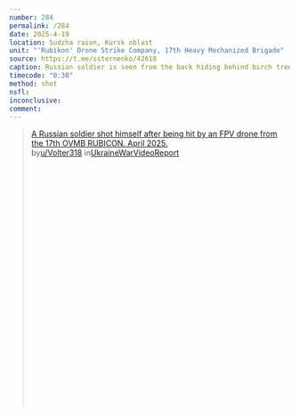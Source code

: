 ```yaml
---
number: 284
permalink: /284
date: 2025-4-19
location: Sudzha raion, Kursk oblast
unit: "'Rubikon' Drone Strike Company, 17th Heavy Mechanized Brigade"
source: https://t.me/ssternenko/42618
caption: Russian soldier is seen from the back hiding behind birch tree in a treeline. He receives close FPV hit, then grabs his AK, makes test shot in the air, and shoots himself 
timecode: "0:30"
method: shot
nsfl: 
inconclusive: 
comment: 
---
```

<blockquote class="reddit-embed-bq" style="height:500px" data-embed-height="566"><a href="https://www.reddit.com/r/UkraineWarVideoReport/comments/1k329eq/a_russian_soldier_shot_himself_after_being_hit_by/">A Russian soldier shot himself after being hit by an FPV drone from the 17th OVMB RUBICON. April 2025.</a><br> by<a href="https://www.reddit.com/user/Volter318/">u/Volter318</a> in<a href="https://www.reddit.com/r/UkraineWarVideoReport/">UkraineWarVideoReport</a></blockquote><script async="" src="https://embed.reddit.com/widgets.js" charset="UTF-8"></script>